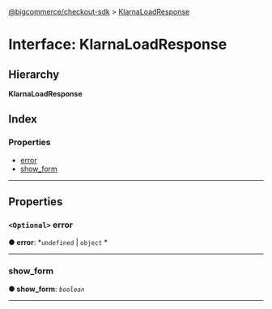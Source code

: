 [@bigcommerce/checkout-sdk](../README.md) > [KlarnaLoadResponse](../interfaces/klarnaloadresponse.md)

# Interface: KlarnaLoadResponse

## Hierarchy

**KlarnaLoadResponse**

## Index

### Properties

* [error](klarnaloadresponse.md#error)
* [show_form](klarnaloadresponse.md#show_form)

---

## Properties

<a id="error"></a>

### `<Optional>` error

**● error**: *`undefined` |
`object`
*

___
<a id="show_form"></a>

###  show_form

**● show_form**: *`boolean`*

___

